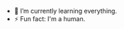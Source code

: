 
- 🌱 I’m currently learning everything.
- ⚡ Fun fact: I'm a human.

<!---
Rima-913/Rima-913 is a ✨ special ✨ repository because its `README.md` (this file) appears on your GitHub profile.
You can click the Preview link to take a look at your changes.
--->
